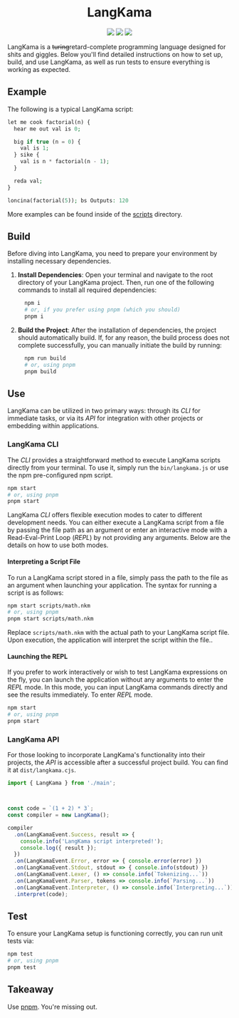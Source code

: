 <h1 align="center">LangKama</h1>

<p align="center">
  <img src="https://github.com/nakamaorg/langkama/actions/workflows/test.yml/badge.svg" />
  <img src="https://img.shields.io/github/v/tag/nakamaorg/langkama" />
  <img src="https://img.shields.io/github/license/nakamaorg/langkama" />
</p>

LangKama is a ~~turing~~retard-complete programming language designed for shits and giggles. Below you'll find detailed instructions on how to set up, build, and use LangKama, as well as run tests to ensure everything is working as expected.

## Example

The following is a typical LangKama script:

```php
let me cook factorial(n) {
  hear me out val is 0;

  big if true (n = 0) {
    val is 1;
  } sike {
    val is n * factorial(n - 1);
  }

  reda val;
}

loncina(factorial(5)); bs Outputs: 120
```

More examples can be found inside of the [scripts](./scripts/) directory.


## Build

Before diving into LangKama, you need to prepare your environment by installing necessary dependencies.

1. **Install Dependencies**: Open your terminal and navigate to the root directory of your LangKama project. Then, run one of the following commands to install all required dependencies:

    ```bash
      npm i
      # or, if you prefer using pnpm (which you should)
      pnpm i
    ```

2. **Build the Project**: After the installation of dependencies, the project should automatically build. If, for any reason, the build process does not complete successfully, you can manually initiate the build by running:

    ```bash
      npm run build
      # or, using pnpm
      pnpm build
    ```

## Use

LangKama can be utilized in two primary ways: through its _CLI_ for immediate tasks, or via its _API_ for integration with other projects or embedding within applications.

### LangKama CLI

The _CLI_ provides a straightforward method to execute LangKama scripts directly from your terminal. To use it, simply run the `bin/langkama.js` or use the npm pre-configured npm script.

```bash
npm start
# or, using pnpm
pnpm start
```

LangKama _CLI_ offers flexible execution modes to cater to different development needs. You can either execute a LangKama script from a file by passing the file path as an argument or enter an interactive mode with a Read-Eval-Print Loop (_REPL_) by not providing any arguments. Below are the details on how to use both modes.

#### Interpreting a Script File
To run a LangKama script stored in a file, simply pass the path to the file as an argument when launching your application. The syntax for running a script is as follows:

```bash
npm start scripts/math.nkm
# or, using pnpm
pnpm start scripts/math.nkm
```

Replace `scripts/math.nkm` with the actual path to your LangKama script file. Upon execution, the application will interpret the script within the file..

#### Launching the REPL

If you prefer to work interactively or wish to test LangKama expressions on the fly, you can launch the application without any arguments to enter the _REPL_ mode. In this mode, you can input LangKama commands directly and see the results immediately. To enter _REPL_ mode.

```bash
npm start
# or, using pnpm
pnpm start
```

### LangKama API

For those looking to incorporate LangKama's functionality into their projects, the _API_ is accessible after a successful project build. You can find it at `dist/langkama.cjs`.

```ts
import { LangKama } from './main';



const code = `(1 + 2) * 3`;
const compiler = new LangKama();

compiler
  .on(LangKamaEvent.Success, result => {
    console.info('LangKama script interpreted!');
    console.log({ result });
  })
  .on(LangKamaEvent.Error, error => { console.error(error) })
  .on(LangKamaEvent.Stdout, stdout => { console.info(stdout) })
  .on(LangKamaEvent.Lexer, () => console.info(`Tokenizing...`))
  .on(LangKamaEvent.Parser, tokens => console.info(`Parsing...`))
  .on(LangKamaEvent.Interpreter, () => console.info(`Interpreting...`))
  .interpret(code);
```

## Test

To ensure your LangKama setup is functioning correctly, you can run unit tests via:

```bash
npm test
# or, using pnpm
pnpm test
```

## Takeaway

Use [pnpm](https://pnpm.io/). You're missing out.